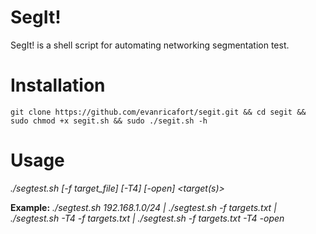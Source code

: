 # SegIt!
SegIt! is a shell script for automating networking segmentation test.

# Installation
```
git clone https://github.com/evanricafort/segit.git && cd segit && sudo chmod +x segit.sh && sudo ./segit.sh -h
```
# Usage
*./segtest.sh [-f target_file] [-T4] [-open] <target(s)>*

**Example:**
*./segtest.sh 192.168.1.0/24 | ./segtest.sh -f targets.txt | ./segtest.sh -T4 -f targets.txt | ./segtest.sh -f targets.txt -T4 -open*
